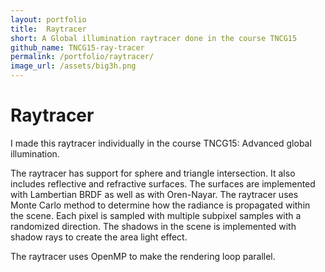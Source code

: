 ```yaml
---
layout: portfolio
title:  Raytracer
short: A Global illumination raytracer done in the course TNCG15
github_name: TNCG15-ray-tracer
permalink: /portfolio/raytracer/
image_url: /assets/big3h.png
---
```


# Raytracer
I made this raytracer individually in the course TNCG15: Advanced global illumination.

The raytracer has support for sphere and triangle intersection. It also includes reflective and
refractive surfaces. The surfaces are implemented with Lambertian BRDF as well as with Oren-Nayar. The raytracer uses Monte Carlo method to determine how the radiance is propagated within the scene. Each pixel is sampled with multiple subpixel samples with a randomized direction. The shadows in the scene is implemented with shadow rays to create the area light effect.

The raytracer uses OpenMP to make the rendering loop parallel.
